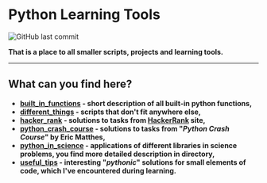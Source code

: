 # **Python Learning Tools**

![GitHub last commit](https://img.shields.io/github/last-commit/mateuszk098/python_learning_tools)

**That is a place to all smaller scripts, projects and learning tools.**

---
## **What can you find here?**
- **[built_in_functions](https://github.com/mateuszk098/python_learning_tools/tree/master/built_in_functions) - short description of all built-in python functions,**
- **[different_things](https://github.com/mateuszk098/python_learning_tools/tree/master/different_things) - scripts that don't fit anywhere else,**
- **[hacker_rank](https://github.com/mateuszk098/python_learning_tools/tree/master/hacker_rank) - solutions to tasks from [HackerRank](https://www.hackerrank.com/domains/python?filters%5Bstatus%5D%5B%5D=unsolved&badge_type=python) site,**
- **[python_crash_course](https://github.com/mateuszk098/python_learning_tools/tree/master/python_crash_course) - solutions to tasks from "_Python Crash Course_" by Eric Matthes,**
- **[python_in_science](https://github.com/mateuszk098/python_learning_tools/tree/master/python_in_science) - applications of different libraries in science problems, you find more detailed description in directory,** 
- **[useful_tips](https://github.com/mateuszk098/python_learning_tools/tree/master/useful_tips) - interesting "_pythonic_" solutions for small elements of code, which I've encountered during learning.**
